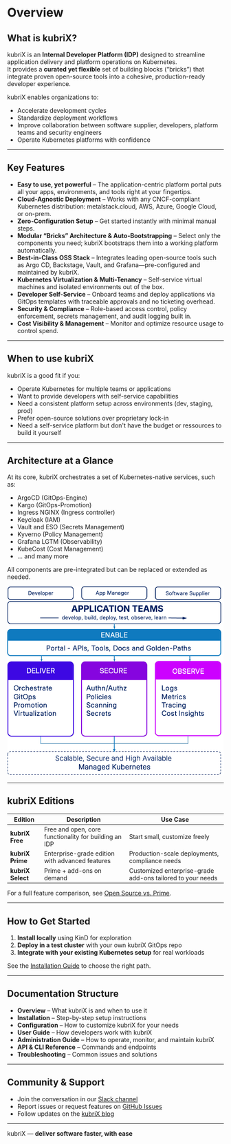 # Overview

## What is kubriX?

kubriX is an **Internal Developer Platform (IDP)** designed to streamline application delivery and platform operations on Kubernetes.  
It provides a **curated yet flexible** set of building blocks (“bricks”) that integrate proven open-source tools into a cohesive, production-ready developer experience.

kubriX enables organizations to:
- Accelerate development cycles
- Standardize deployment workflows
- Improve collaboration between software supplier, developers, platform teams and security engineers
- Operate Kubernetes platforms with confidence

---

## Key Features

- **Easy to use, yet powerful** – The application-centric platform portal puts all your apps, environments, and tools right at your fingertips.
- **Cloud-Agnostic Deployment** – Works with any CNCF-compliant Kubernetes distribution: metalstack.cloud, AWS, Azure, Google Cloud, or on-prem.
- **Zero-Configuration Setup** – Get started instantly with minimal manual steps.
- **Modular “Bricks” Architecture & Auto-Bootstrapping** – Select only the components you need; kubriX bootstraps them into a working platform automatically.
- **Best-in-Class OSS Stack** – Integrates leading open-source tools such as Argo CD, Backstage, Vault, and Grafana—pre-configured and maintained by kubriX.
- **Kubernetes Virtualization & Multi-Tenancy** – Self-service virtual machines and isolated environments out of the box.
- **Developer Self-Service** – Onboard teams and deploy applications via GitOps templates with traceable approvals and no ticketing overhead.
- **Security & Compliance** – Role-based access control, policy enforcement, secrets management, and audit logging built in.
- **Cost Visibility & Management** – Monitor and optimize resource usage to control spend.

---
## When to use kubriX

kubriX is a good fit if you:
- Operate Kubernetes for multiple teams or applications
- Want to provide developers with self-service capabilities
- Need a consistent platform setup across environments (dev, staging, prod)
- Prefer open-source solutions over proprietary lock-in
- Need a self-service platform but don't have the budget or ressources to build it yourself
---

## Architecture at a Glance

At its core, kubriX orchestrates a set of Kubernetes-native services, such as:
- ArgoCD (GitOps-Engine)
- Kargo (GitOps-Promotion)
- Ingress NGINX (Ingress controller)
- Keycloak (IAM)
- Vault and ESO (Secrets Management)
- Kyverno (Policy Management)
- Grafana LGTM (Observability)
- KubeCost (Cost Management)
- ... and many more

All components are pre-integrated but can be replaced or extended as needed.

![image](../img/kubrix-building-blocks.png)

---

## kubriX Editions

| Edition   | Description | Use Case |
|-----------|-------------|----------|
| **kubriX Free** | Free and open, core functionality for building an IDP | Start small, customize freely |
| **kubriX Prime** | Enterprise-grade edition with advanced features | Production-scale deployments, compliance needs |
| **kubriX Select** | Prime + add-ons on demand | Customized enterprise-grade add-ons tailored to your needs |

For a full feature comparison, see [Open Source vs. Prime](../prime/overview.md).

---

## How to Get Started

1. **Install locally** using KinD for exploration  
2. **Deploy in a test cluster** with your own kubriX GitOps repo  
3. **Integrate with your existing Kubernetes setup** for real workloads

See the [Installation Guide](installation/) to choose the right path.

---

## Documentation Structure

- **Overview** – What kubriX is and when to use it
- **Installation** – Step-by-step setup instructions
- **Configuration** – How to customize kubriX for your needs
- **User Guide** – How developers work with kubriX
- **Administration Guide** – How to operate, monitor, and maintain kubriX
- **API & CLI Reference** – Commands and endpoints
- **Troubleshooting** – Common issues and solutions

---

## Community & Support

- Join the conversation in our [Slack channel](https://join.slack.com/t/kubrix-platform/shared_invite/zt-2rc1yty2f-VTT3GOzUvo_k5hrgKbppKQ)
- Report issues or request features on [GitHub Issues](https://github.com/suxess-it/kubriX/issues)
- Follow updates on the [kubriX blog](https://kubrix.io/blog)

---

kubriX — **deliver software faster, with ease**
